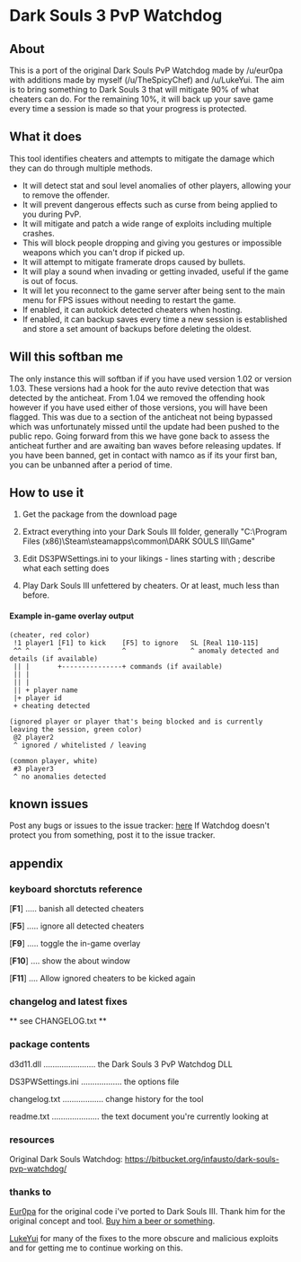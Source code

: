 Dark Souls 3 PvP Watchdog
=======================

## About

This is a port of the original Dark Souls PvP Watchdog made by /u/eur0pa with additions made by myself (/u/TheSpicyChef) and /u/LukeYui. The aim is to bring something to Dark Souls 3 that will mitigate 90% of what cheaters can do. For the remaining 10%, it will back up your save game every time a session is made so that your progress is protected.

## What it does

This tool identifies cheaters and attempts to mitigate the damage which they can do through multiple methods.

 * It will detect stat and soul level anomalies of other players, allowing your to remove the offender.
 * It will prevent dangerous effects such as curse from being applied to you during PvP.
 * It will mitigate and patch a wide range of exploits including multiple crashes.
 * This will block people dropping and giving you gestures or impossible weapons which you can't drop if picked up.
 * It will attempt to mitigate framerate drops caused by bullets.
 * It will play a sound when invading or getting invaded, useful if the game is out of focus.
 * It will let you reconnect to the game server after being sent to the main menu for FPS issues without needing to restart the game.
 * If enabled, it can autokick detected cheaters when hosting.
 * If enabled, it can backup saves every time a new session is established and store a set amount of backups before deleting the oldest.

## Will this softban me

The only instance this will softban if if you have used version 1.02 or version 1.03. These versions had a hook for the auto revive detection that was detected by the anticheat. From 1.04 we removed the offending hook however if you have used either of those versions, you will have been flagged. This was due to a section of the anticheat not being bypassed which was unfortunately missed until the update had been pushed to the public repo. Going forward from this we have gone back to assess the anticheat further and are awaiting ban waves before releasing updates. If you have been banned, get in contact with namco as if its your first ban, you can be unbanned after a period of time.

## How to use it

 1. Get the package from the download page
 
 2. Extract everything into your Dark Souls III folder, generally "C:\Program Files (x86)\Steam\steamapps\common\DARK SOULS III\Game"
 
 3. Edit DS3PWSettings.ini to your likings - lines starting with ; describe what each setting does
 
 4. Play Dark Souls III unfettered by cheaters. Or at least, much less than before.


#### Example in-game overlay output

    (cheater, red color)
     !1 player1 [F1] to kick    [F5] to ignore   SL [Real 110-115]
     ^^ ^       ^               ^                ^ anomaly detected and details (if available)
     || |       +---------------+ commands (if available)
     || |         
     || | 
     || + player name
     |+ player id
     + cheating detected

    (ignored player or player that's being blocked and is currently leaving the session, green color)
     @2 player2 
     ^ ignored / whitelisted / leaving

    (common player, white)
     #3 player3 
     ^ no anomalies detected

## known issues

Post any bugs or issues to the issue tracker: [here](https://github.com/Jellybaby34/Dark-Souls-3-PvP-Watchdog/issues)
If Watchdog doesn't protect you from something, post it to the issue tracker.

## appendix

### keyboard shorctuts reference

[**F1**] ..... banish all detected cheaters

[**F5**] ..... ignore all detected cheaters

[**F9**] ..... toggle the in-game overlay

[**F10**] .... show the about window

[**F11**] .... Allow ignored cheaters to be kicked again

### changelog and latest fixes

** see CHANGELOG.txt **

### package contents

d3d11.dll ....................... the Dark Souls 3 PvP Watchdog DLL

DS3PWSettings.ini .................. the options file

changelog.txt .................. change history for the tool

readme.txt ..................... the text document you're currently looking at

### resources

Original Dark Souls Watchdog: https://bitbucket.org/infausto/dark-souls-pvp-watchdog/

### thanks to

[Eur0pa](http://reddit.com/u/eur0pa) for the original code i've ported to Dark Souls III. Thank him for the original concept and tool. [Buy him a beer or something](https://paypal.me/eur0pa).

[LukeYui](http://reddit.com/u/LukeYui) for many of the fixes to the more obscure and malicious exploits and for getting me to continue working on this.
